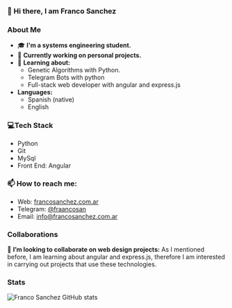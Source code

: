 ### 👋  Hi there, I am Franco Sanchez

### About Me
- 🎓  **I'm a systems engineering student.**
- 🔭  **Currently working on personal projects.**
- 🌱  **Learning about:**
  - Genetic Algorithms with Python.
  - Telegram Bots with python
  - Full-stack web developer with angular and express.js
- **Languages:**
  - Spanish \(native\)
  - English  

### 💻Tech Stack
- Python
- Git
- MySql
- Front End: Angular

### 📫 How to reach me:
- Web: [francosanchez.com.ar](francosanchez.com.ar/)
- Telegram: [@fraancosan](https://t.me/fraancosan)
- Email: [info@francosanchez.com.ar](mailto:info@francosanchez.com.ar?subject=Asunto%20del%20correo&body=Contenido%20del%20mensaje)

### Collaborations
👯 **I’m looking to collaborate on web design projects:** As I mentioned before, I am learning about angular and express.js, therefore I am interested in carrying out projects that use these technologies.

### Stats
![Franco Sanchez GitHub stats](https://github-readme-stats.vercel.app/api?username=fraancosan&show_icons=true&theme=vision-friendly-dark)
